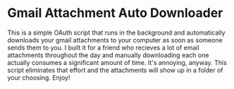 # Gmail Attachment Auto Downloader

This is a simple OAuth script that runs in the background and automatically downloads your gmail attachments to your computer as soon as someone sends them to you.  I built it for a friend who recieves a lot of email attachments throughout the day and manually downloading each one actually consumes a significant amount of time.  It's annoying, anyway.  This script eliminates that effort and the attachments will show up in a folder of your choosing.  Enjoy!
